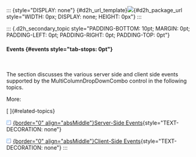::: {style="DISPLAY: none"}
[](ms-xhelp:///?Id=d2h_url_template){#d2h_url_template}![](!package_url!){#d2h_package_url style="WIDTH: 0px; DISPLAY: none; HEIGHT: 0px"}
:::

::: {.d2h_secondary_topic style="PADDING-BOTTOM: 10pt; MARGIN: 0pt; PADDING-LEFT: 0pt; PADDING-RIGHT: 0pt; PADDING-TOP: 0pt"}
#### Events {#events style="tab-stops: 0pt"}

 

The section discusses the various server side and client side events supported by the MultiColumnDropDownCombo control in the following topics.

More:

[ ]{#related-topics}

[![](button.gif){border="0" align="absMiddle"}Server-Side Events](ms-xhelp:///?Id=61b98ff7-1413-4ee1-b294-1f5625ba5b8f){style="TEXT-DECORATION: none"}

[![](button.gif){border="0" align="absMiddle"}Client-Side Events](ms-xhelp:///?Id=f8da349c-5760-4403-8b90-321b4d2ba516){style="TEXT-DECORATION: none"}
:::
